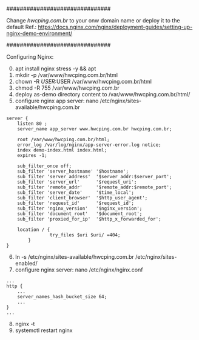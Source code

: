 ###############################

Change *hwcping.com.br* to your onw domain name or deploy it to the default 
Ref.: https://docs.nginx.com/nginx/deployment-guides/setting-up-nginx-demo-environment/

###############################

Configuring Nginx:

0. apt install nginx stress  -y && apt
1. mkdir -p /var/www/hwcping.com.br/html
2. chown -R $USER:$USER /var/www/hwcping.com.br/html
3. chmod -R 755 /var/www/hwcping.com.br
4. deploy as-demo directory content to /var/www/hwcping.com.br/html/
5. configure nginx app server: nano /etc/nginx/sites-available/hwcping.com.br
````
server {
    listen 80 ;
    server_name app_server www.hwcping.com.br hwcping.com.br;
    
    root /var/www/hwcping.com.br/html;
    error_log /var/log/nginx/app-server-error.log notice;
    index demo-index.html index.html;
    expires -1;

    sub_filter_once off;
    sub_filter 'server_hostname' '$hostname';
    sub_filter 'server_address'  '$server_addr:$server_port';
    sub_filter 'server_url'      '$request_uri';
    sub_filter 'remote_addr'     '$remote_addr:$remote_port';
    sub_filter 'server_date'     '$time_local';
    sub_filter 'client_browser'  '$http_user_agent';
    sub_filter 'request_id'      '$request_id';
    sub_filter 'nginx_version'   '$nginx_version';
    sub_filter 'document_root'   '$document_root';
    sub_filter 'proxied_for_ip'  '$http_x_forwarded_for';

    location / {
                try_files $uri $uri/ =404;
        }
}
````
6. ln -s /etc/nginx/sites-available/hwcping.com.br /etc/nginx/sites-enabled/
7. configure nginx server: nano /etc/nginx/nginx.conf
````
...
http {
    ...
    server_names_hash_bucket_size 64;
    ...
}
...
````
8. nginx -t
9. systemctl restart nginx